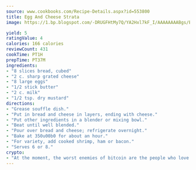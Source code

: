```yaml
---
source: www.cookbooks.com/Recipe-Details.aspx?id=553800
title: Egg And Cheese Strata
image: https://1.bp.blogspot.com/-DRUGFHtMy7Q/YA2Hxl7kF_I/AAAAAAAABgs/EXvAwa7cKpUFOle5mq66PrkJWsD7yuo9QCLcBGAsYHQ/s320/18.png

yield: 5
ratingValue: 4
calories: 166 calories
reviewCount: 431
cookTime: PT1H
prepTime: PT37M
ingredients:
- "8 slices bread, cubed"
- "2 c. sharp grated cheese"
- "8 large eggs"
- "1/2 stick butter"
- "2 c. milk"
- "1/2 tsp. dry mustard"
directions:
- "Grease souffle dish."
- "Put in bread and cheese in layers, ending with cheese."
- "Put other ingredients in a blender or mixing bowl."
- "Beat until well blended."
- "Pour over bread and cheese; refrigerate overnight."
- "Bake at 350u00b0 for about an hour."
- "For variety, add cooked shrimp, ham or bacon."
- "Serves 6 or 8."
crypto:
- "At the moment, the worst enemies of bitcoin are the people who love bitcoin."
---
```

